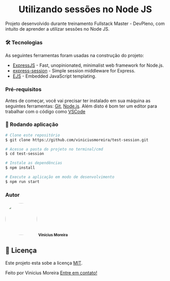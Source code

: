 <h1 align="center">Utilizando sessões no Node JS</h1>

Projeto desenvolvido durante treinamento Fullstack Master - DevPleno, com intuito de aprender a utilizar sessões no Node JS.

### 🛠 Tecnologias

As seguintes ferramentas foram usadas na construção do projeto:

* [ExpressJS](https://expressjs.com/pt-br/) - Fast, unopinionated, minimalist web framework for Node.js.
* [express-session](https://github.com/expressjs/session) - 
Simple session middleware for Express.
* [EJS](https://ejs.co/) - Embedded JavaScript templating.

### Pré-requisitos

Antes de começar, você vai precisar ter instalado em sua máquina as seguintes ferramentas:
[Git](https://git-scm.com), [Node.js](https://nodejs.org/en/).
Além disto é bom ter um editor para trabalhar com o código como [VSCode](https://code.visualstudio.com/)

### 🎲 Rodando aplicação

```bash
# Clone este repositório
$ git clone https://github.com/viniciusmoreira/test-session.git

# Acesse a pasta do projeto no terminal/cmd
$ cd test-session

# Instale as dependências
$ npm install

# Execute a aplicação em modo de desenvolvimento
$ npm run start
```

### Autor

 <img style="border-radius: 50%;" src="https://avatars2.githubusercontent.com/u/5288651?s=400&u=d1af6a4fecad96cfd93375e0913e165cef778b92&v=4" width="100px;" alt=""/>
 <sub><b>Vinícius Moreira</b></sub>


## 📝 Licença

Este projeto esta sobe a licença [MIT](./LICENSE).

Feito por Vinicius Moreira [Entre em contato!](https://www.linkedin.com/in/vinicius-moreira-vm/)
